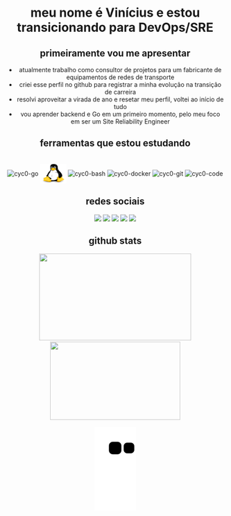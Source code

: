 <h1 align="center"> meu nome é Vinícius e estou transicionando para DevOps/SRE </h1>

<h2 align="center"> primeiramente vou me apresentar</h2>
<ul align="center">
  <li>atualmente trabalho como consultor de projetos para um fabricante de equipamentos de redes de transporte</li>
  <li>criei esse perfil no github para registrar a minha evolução na transição de carreira</li>
  <li>resolvi aproveitar a virada de ano e resetar meu perfil, voltei ao início de tudo</li>
  <li>vou aprender backend e Go em um primeiro momento, pelo meu foco em ser um Site Reliability Engineer</li>
</ul>
<h2 align="center"> ferramentas que estou estudando</h2>

<div align="center" style="display: inline_block"><br>
  <img align="center" alt="cyc0-go" height="45" width="60" src="https://cdn.jsdelivr.net/gh/devicons/devicon/icons/go/go-original.svg">
  <img align="center" alt="cyc0-linux" height="45" width="60" src="https://github.com/devicons/devicon/blob/master/icons/linux/linux-original.svg">
  <img align="center" alt="cyc0-bash" height="45" width="60" src="https://cdn.jsdelivr.net/gh/devicons/devicon/icons/bash/bash-original.svg">
  <img align="center" alt="cyc0-docker" height="45" width="60" src="https://cdn.jsdelivr.net/gh/devicons/devicon/icons/docker/docker-original.svg">
  <img align="center" alt="cyc0-git" height="45" width="60" src="https://cdn.jsdelivr.net/gh/devicons/devicon/icons/git/git-original.svg">
  <img align="center" alt="cyc0-code" height="45" width="60"src="https://cdn.jsdelivr.net/gh/devicons/devicon/icons/vscode/vscode-original.svg">
</div>

<h2 align="center"> redes sociais</h2>
<div align="center">
  <a href="https://www.linkedin.com/in/vinicius-santana-da-silva" target="_blank"><img src="https://img.shields.io/badge/-LinkedIn-%230077B5?style=for-the-badge&logo=linkedin&logoColor=white" target="_blank"></a>
  <a href="https://t.me/bl4cktux89" target="_blank"><img src="https://img.shields.io/badge/Telegram-2CA5E0?style=for-the-badge&logo=telegram&logoColor=white" target="_blank"></a>
  <a href="https://www.instagram.com/bl4cktux89/" target="_blank"><img src="https://img.shields.io/badge/Instagram-E4405F?style=for-the-badge&logo=instagram&logoColor=white" target="_blank"></a>
  <a href="https://www.twitter.com/bl4cktux89/" target="_blank"><img src="https://img.shields.io/badge/Twitter-1DA1F2?style=for-the-badge&logo=twitter&logoColor=white" target="_blank"></a>
  <a href="https://dev.to/bl4cktux89" target="_blank"><img src="https://img.shields.io/badge/dev.to-0A0A0A?style=for-the-badge&logo=dev.to&logoColor=white" target="_blank"></a>
</div>  

<h2 align="center"> github stats</h2>
<div align="center">
  <a href="https://github.com/bl4cktux89">
  <img height="200" width="350" src="https://github-readme-stats.vercel.app/api?username=bl4cktux89&show_icons=true&theme=dracula&include_all_commits=true&count_private=true"/>
  <img height="180" width="300" src="https://github-readme-stats.vercel.app/api/top-langs/?username=bl4cktux89&layout=compact&langs_count=7&theme=dracula"/>

  ![Snake animation](https://github.com/bl4cktux89/bl4cktux89/blob/output/github-contribution-grid-snake.svg)
</div>
